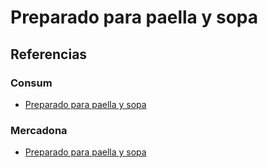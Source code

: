# Preparado para paella y sopa

## Referencias

### Consum

* [Preparado para paella y sopa](https://tienda.consum.es/consum/producto/cocinarte-preparado-de-paella-y-sopa/p-7232619)

### Mercadona 

* [Preparado para paella y sopa](https://tienda.mercadona.es/product/62007/preparado-paella-sopa-hacendado-ultracongelado-paquete)